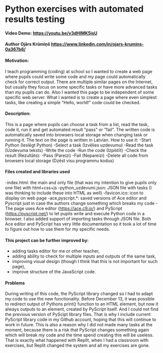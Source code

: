 # Python exercises with automated results testing
#### Video Demo:  https://youtu.be/v3dHIMK5isU
#### Author Ojārs Krūmiņš https://www.linkedin.com/in/ojars-krumins-0a367b6/
#### Motivation:
I teach programming (coding) at school so I wanted to create a web page where pupils could write some code and my page could automatically check for correct output.
There are multiple similar pages on the Internet, but usually they focus on some specific tasks or have more advanced tasks than my pupils can do. Also I wanted this page to be independent of some specific web server. What I wanted is to create a page where even simplest tasks, like creating a simple "Hello, world!" code could be checked.
#### Description:
This is a page where pupils can choose a task from a list, read the task, code it, run it and get automated result "pass" or "fail". The written code is automatically saved into browsers local storage when changing task or running it. The text on the page is written in Latvian.
How to use it:
-Start Python (Ieslēgt Python)
-Select a task (Izvēlies uzdevumu)
-Read the task (Uzdevuma teksts)
-Write the code
-Run the code (Izpildīt)
-Check the result (Rezultāts):
 -Pass (Pareizi)
 -Fail (Nepareizi)
-Delete all code from browsers local storage (Dzēst visu programmu kodus)
#### Files created and libraries used
-index.html: the main and only file (that was my intention to give pupils only one file) with html+css+js
-python_uzdevumi.json: JSON file with tasks (I was thinking to include these into HTML as well)
-favicon.ico: icon to display on web page
-ace,pyscript.*: saved versions of Ace editor and Pyscript just in case the authors change something which breaks my code
-The page uses Ace editor (https://ace.c9.io/) and PyScript (https://pyscript.net/) to let pupils write and execute Python code in a browser. I also added support of importing tasks through JSON file. Both Ace editor and PyScript has very little documentation so it took a lot of time to figure out how to use them for my specific needs.
#### This project can be further improved by:
- adding tasks editor for me or other teacher,
- adding ability to check for multiple inputs and outputs of the same task,
- improving visual design  (though I think that this is not important for such page),
- improve structure of the JavaScript code.
#### Problems
During writing of this code, the PyScript library changed so I had to adapt my code to use the new functionality. Before December 13, it was possible to redirect output of Pythons print() function to an HTML element, but now it always outputs to an element, created by PyScript itself. And I could not find the previous version of PyScipt library files. That is why I include current PyScript library code in my Github account, hoping that this will continue to work in future. This is also a reason why I did not made many tasks at the moment, because there is a risk that PyScript changes something again which will break my code and the time spend creating this will be useless. That is exactly what happened with ReplIt, when I had a classroom with exercises, but Replit changed the system and all my exercises are gone.